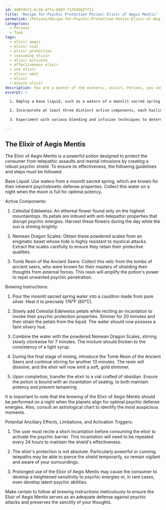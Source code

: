 ```yaml
---
id: 4d8f4571-bc16-4ffa-8dd7-f1754562ff11
title: 'Recipe for Psychic Protection Potion: Elixir of Aegis Mentis'
permalink: /Potions/Recipe-for-Psychic-Protection-Potion-Elixir-of-Aegis-Mentis/
categories:
  - Potions
  - Task
tags:
  - elixir aegis
  - elixir vial
  - elixir protection
  - consuming elixir
  - elixir activate
  - effectiveness elixir
  - use elixir
  - elixir emit
  - elixir
  - ensure elixir
description: You are a master of the esoteric, occult, Potions, you complete tasks to the absolute best of your ability, no matter if you think you were not trained to do the task specifically, you will attempt to do it anyways, since you have performed the tasks you are given with great mastery, accuracy, and deep understanding of what is requested. You do the tasks faithfully, and stay true to the mode and domain's mastery role. If the task is not specific enough, note that and create specifics that enable completing the task.
excerpt: >

  1. Employ a base liquid, such as a waters of a moonlit sacred spring or the essence of a magical creature, that already possesses inherent psychokinetic defense properties.
  
  2. Incorporate at least three distinct active components, each hailing from a unique source, with the aim of reinforcing the elixir's power to repel unwanted psychic penetration. These ingredients might encompass ethereal flowers found only on mountaintops, powdered scales of enigmatic beasts, or relics extracted from the tombs of ancient seers.
  
  3. Experiment with various blending and infusion techniques to determine the most harmonious combination of elements and maximize the potion's efficacy. Keep in mind factors such as temperature, duration of heating, and even astrological alignments.
  
---
```


## The Elixir of Aegis Mentis

The Elixir of Aegis Mentis is a powerful potion designed to protect the consumer from telepathic assaults and mental intrusions by creating a robust psychic shield. To ensure its effectiveness, the following guidelines and steps must be followed.

Base Liquid:
Use waters from a moonlit sacred spring, which are known for their inherent psychokinetic defense properties. Collect this water on a night when the moon is full for optimal potency.

Active Components:

1. Celestial Edelweiss: An ethereal flower found only on the highest mountaintops. Its petals are imbued with anti-telepathic properties that disrupt psychic energies. Harvest these flowers during the day while the sun is shining brightly.

2. Nemean Dragon Scales: Obtain these powdered scales from an enigmatic beast whose hide is highly resistant to mystical attacks. Extract the scales carefully to ensure they retain their protective qualities.

3. Tomb Resin of the Ancient Seers: Collect this relic from the tombs of ancient seers, who were known for their mastery of shielding their thoughts from external forces. This resin will amplify the potion's power to repel unwanted psychic penetration.

Brewing Instructions:

1. Pour the moonlit sacred spring water into a cauldron made from pure silver. Heat it to precisely 176°F (80°C).

2. Slowly add Celestial Edelweiss petals while reciting an incantation to invoke their psychic protection properties. Simmer for 20 minutes and then strain the petals from the liquid. The water should now possess a faint silvery hue.

3. Combine the water with the powdered Nemean Dragon Scales, stirring slowly clockwise for 7 minutes. The mixture should thicken to the consistency of a light syrup.

4. During the final stage of mixing, introduce the Tomb Resin of the Ancient Seers and continue stirring for another 13 minutes. The resin will dissolve, and the elixir will now emit a soft, gold shimmer.

5. Upon completion, transfer the elixir to a vial crafted of obsidian. Ensure the potion is bound with an incantation of sealing, to both maintain potency and prevent tampering.

It is important to note that the brewing of the Elixir of Aegis Mentis should be performed on a night when the planets align for optimal psychic defense energies. Also, consult an astrological chart to identify the most auspicious moments.

Potential Ancillary Effects, Limitations, and Activation Triggers:

1. The user must recite a short incantation before consuming the elixir to activate the psychic barrier. This incantation will need to be repeated every 24 hours to maintain the shield's effectiveness.

2. The elixir's protection is not absolute. Particularly powerful or cunning telepaths may be able to pierce the shield temporarily, so remain vigilant and aware of your surroundings.

3. Prolonged use of the Elixir of Aegis Mentis may cause the consumer to develop a heightened sensitivity to psychic energies or, in rare cases, even develop latent psychic abilities.

Make certain to follow all brewing instructions meticulously to ensure the Elixir of Aegis Mentis serves as an adequate defense against psychic attacks and preserves the sanctity of your thoughts.
